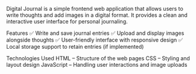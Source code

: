 Digital Journal is a simple frontend web application that allows users to write thoughts and add images in a digital format. It provides a clean and interactive user interface for personal journaling.

Features
✅ Write and save journal entries
✅ Upload and display images alongside thoughts
✅ User-friendly interface with responsive design
✅ Local storage support to retain entries (if implemented)

Technologies Used
HTML – Structure of the web pages
CSS – Styling and layout design
JavaScript – Handling user interactions and image uploads
